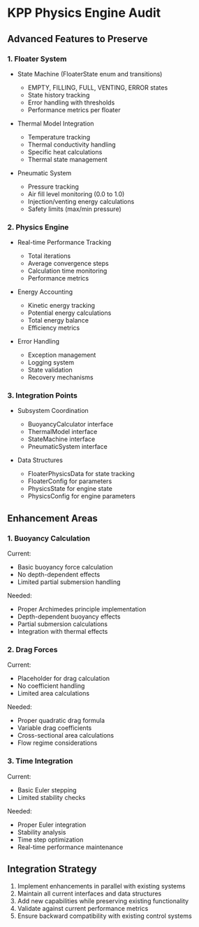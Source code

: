 # KPP Physics Engine Audit

## Advanced Features to Preserve

### 1. Floater System
- State Machine (FloaterState enum and transitions)
  - EMPTY, FILLING, FULL, VENTING, ERROR states
  - State history tracking
  - Error handling with thresholds
  - Performance metrics per floater

- Thermal Model Integration
  - Temperature tracking
  - Thermal conductivity handling
  - Specific heat calculations
  - Thermal state management

- Pneumatic System
  - Pressure tracking
  - Air fill level monitoring (0.0 to 1.0)
  - Injection/venting energy calculations
  - Safety limits (max/min pressure)

### 2. Physics Engine
- Real-time Performance Tracking
  - Total iterations
  - Average convergence steps
  - Calculation time monitoring
  - Performance metrics

- Energy Accounting
  - Kinetic energy tracking
  - Potential energy calculations
  - Total energy balance
  - Efficiency metrics

- Error Handling
  - Exception management
  - Logging system
  - State validation
  - Recovery mechanisms

### 3. Integration Points
- Subsystem Coordination
  - BuoyancyCalculator interface
  - ThermalModel interface
  - StateMachine interface
  - PneumaticSystem interface

- Data Structures
  - FloaterPhysicsData for state tracking
  - FloaterConfig for parameters
  - PhysicsState for engine state
  - PhysicsConfig for engine parameters

## Enhancement Areas

### 1. Buoyancy Calculation
Current:
- Basic buoyancy force calculation
- No depth-dependent effects
- Limited partial submersion handling

Needed:
- Proper Archimedes principle implementation
- Depth-dependent buoyancy effects
- Partial submersion calculations
- Integration with thermal effects

### 2. Drag Forces
Current:
- Placeholder for drag calculation
- No coefficient handling
- Limited area calculations

Needed:
- Proper quadratic drag formula
- Variable drag coefficients
- Cross-sectional area calculations
- Flow regime considerations

### 3. Time Integration
Current:
- Basic Euler stepping
- Limited stability checks

Needed:
- Proper Euler integration
- Stability analysis
- Time step optimization
- Real-time performance maintenance

## Integration Strategy

1. Implement enhancements in parallel with existing systems
2. Maintain all current interfaces and data structures
3. Add new capabilities while preserving existing functionality
4. Validate against current performance metrics
5. Ensure backward compatibility with existing control systems 